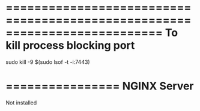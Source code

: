 
==========================================================================
To kill process blocking port
==========================================================================
sudo kill -9 $(sudo lsof -t -i:7443)

================
NGINX Server
================
Not installed